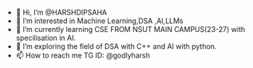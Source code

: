 - 👋 Hi, I’m @HARSHDIPSAHA
- 👀 I’m interested in Machine Learning,DSA ,AI,LLMs
- 🌱 I’m currently learning CSE FROM NSUT MAIN CAMPUS(23-27) with specilisation in AI.
- 💞️ I’m exploring the field of DSA with C++ and AI with python.
- 📫 How to reach me TG ID: @godlyharsh

<!---
HARSHDIPSAHA/HARSHDIPSAHA is a ✨ special ✨ repository because its `README.md` (this file) appears on your GitHub profile.
You can click the Preview link to take a look at your changes.
--->
